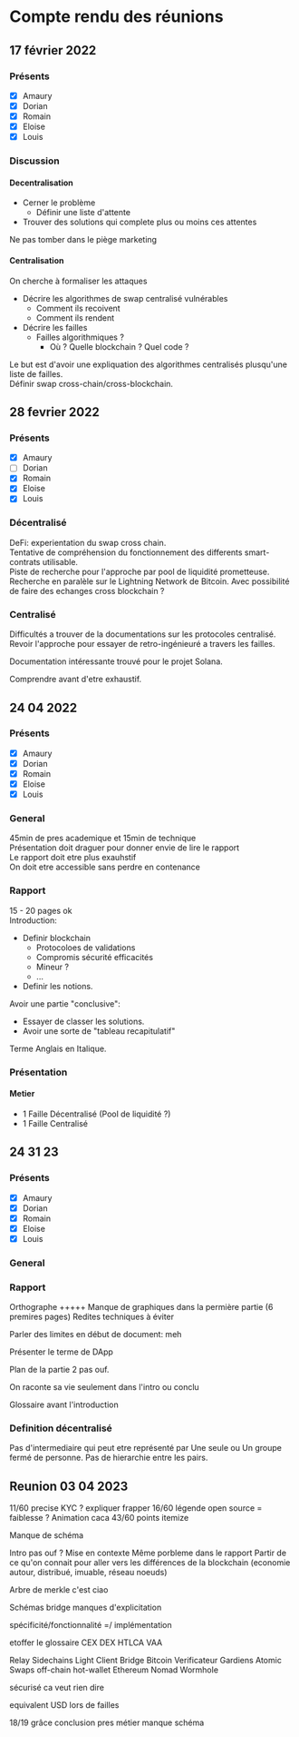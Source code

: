 # Compte rendu des réunions

## 17 février 2022

### Présents

- [x] Amaury
- [x] Dorian
- [x] Romain
- [x] Eloise
- [x] Louis

### Discussion

#### Decentralisation

- Cerner le problème
  - Définir une liste d'attente
- Trouver des solutions qui complete plus ou moins ces attentes

Ne pas tomber dans le piège marketing

#### Centralisation

On cherche à formaliser les attaques

- Décrire les algorithmes de swap centralisé vulnérables
  - Comment ils recoivent
  - Comment ils rendent
- Décrire les failles
  - Failles algorithmiques ?
    - Où ? Quelle blockchain ? Quel code ?

Le but est d'avoir une expliquation des algorithmes centralisés plusqu'une liste de failles.  
Définir swap cross-chain/cross-blockchain.

## 28 fevrier 2022

### Présents

- [x] Amaury
- [ ] Dorian
- [x] Romain
- [x] Eloise
- [x] Louis

### Décentralisé

DeFi: experientation du swap cross chain.  
Tentative de compréhension du fonctionnement des differents smart-contrats utilisable.  
Piste de recherche pour l'approche par pool de liquidité prometteuse.  
Recherche en paralèle sur le Lightning Network de Bitcoin. Avec possibilité de faire des echanges cross blockchain ?  

### Centralisé

Difficultés a trouver de la documentations sur les protocoles centralisé.  
Revoir l'approche pour essayer de retro-ingénieuré a travers les failles.  

Documentation intéressante trouvé pour le projet Solana.

Comprendre avant d'etre exhaustif.

## 24 04 2022

### Présents

- [x] Amaury
- [x] Dorian
- [x] Romain
- [x] Eloise
- [x] Louis

### General

45min de pres academique et 15min de technique  
Présentation doit draguer pour donner envie de lire le rapport  
Le rapport doit etre plus exauhstif  
On doit etre accessible sans perdre en contenance

### Rapport

15 - 20 pages ok  
Introduction:

- Definir blockchain
  - Protocoloes de validations
  - Compromis sécurité efficacités
  - Mineur ?
  - ...
- Definir les notions.

Avoir une partie "conclusive":

- Essayer de classer les solutions.
- Avoir une sorte de "tableau recapitulatif"

Terme Anglais en Italique.

### Présentation


#### Metier

- 1 Faille Décentralisé (Pool de liquidité ?)
- 1 Faille Centralisé

## 24 31 23

### Présents

- [x] Amaury
- [x] Dorian
- [x] Romain
- [x] Eloise
- [x] Louis

### General

### Rapport

Orthographe +++++
Manque de graphiques dans la permière partie (6 premires pages)
Redites techniques à éviter

Parler des limites en début de document: meh

Présenter le terme de DApp

Plan de la partie 2 pas ouf.

On raconte sa vie seulement dans l'intro ou conclu

Glossaire avant l'introduction

### Definition décentralisé
Pas d'intermediaire qui peut etre représenté par Une seule ou Un groupe fermé de personne. Pas de hierarchie entre les pairs.

## Reunion 03 04 2023

11/60 precise KYC ?
expliquer frapper
16/60 légende
open source = faiblesse ?
Animation caca
43/60 points itemize

Manque de schéma

Intro pas ouf ? Mise en contexte
Même porbleme dans le rapport
Partir de ce qu'on connait pour aller vers les différences de la blockchain (economie autour, distribué, imuable, réseau noeuds)

Arbre de merkle c'est ciao

Schémas bridge manques d'explicitation

spécificité/fonctionnalité =/ implémentation

etoffer le glossaire
CEX
DEX
HTLCA
VAA

Relay
Sidechains
Light Client
Bridge
Bitcoin
Verificateur
Gardiens
Atomic Swaps
off-chain
hot-wallet
Ethereum
Nomad Wormhole

sécurisé ca veut rien dire

equivalent USD lors de failles

18/19 grâce
conclusion pres métier
manque schéma